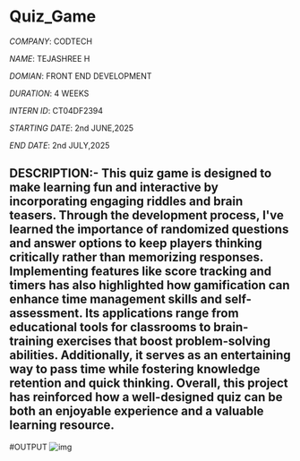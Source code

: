 # Quiz_Game

*COMPANY*: CODTECH

*NAME*: TEJASHREE H

*DOMIAN*: FRONT END DEVELOPMENT

*DURATION*: 4 WEEKS

*INTERN ID*:  CT04DF2394

*STARTING DATE*:  2nd JUNE,2025

*END DATE*:  2nd JULY,2025

## DESCRIPTION:- This quiz game is designed to make learning fun and interactive by incorporating engaging riddles and brain teasers. Through the development process, I've learned the importance of randomized questions and answer options to keep players thinking critically rather than memorizing responses. Implementing features like score tracking and timers has also highlighted how gamification can enhance time management skills and self-assessment. Its applications range from educational tools for classrooms to brain-training exercises that boost problem-solving abilities. Additionally, it serves as an entertaining way to pass time while fostering knowledge retention and quick thinking. Overall, this project has reinforced how a well-designed quiz can be both an enjoyable experience and a valuable learning resource.

#OUTPUT 
![img](https://github.com/user-attachments/assets/96f283e4-cf7d-442a-b701-b6662744b6d3)
